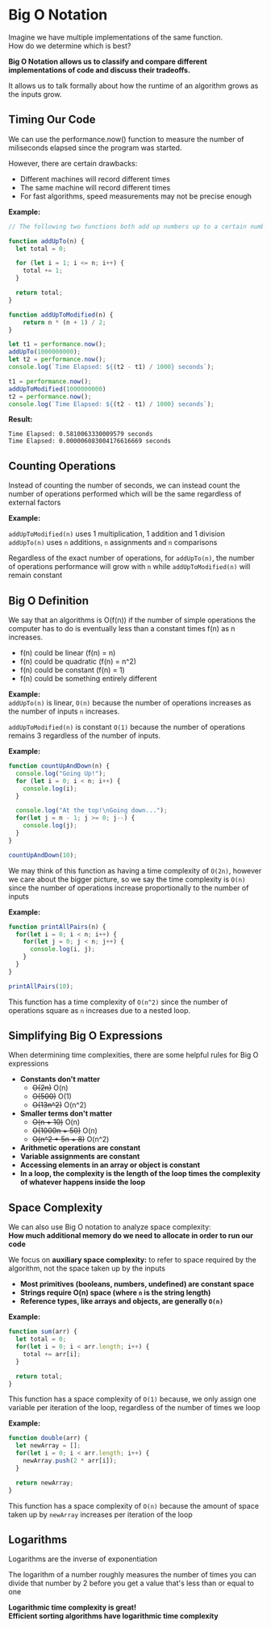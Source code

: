 # Big O Notation
Imagine we have multiple implementations of the same function.  
How do we determine which is best?

<strong> Big O Notation allows us to classify and compare different implementations of code and discuss their tradeoffs. </strong>

It allows us to talk formally about how the runtime of an algorithm grows as the inputs grow.

## Timing Our Code
We can use the performance.now() function to measure the number of miliseconds elapsed since the program was started.  

However, there are certain drawbacks:
- Different machines will record different times
- The same machine will record different times
- For fast algorithms, speed measurements may not be precise enough

<strong> Example: </strong>  
```js
// The following two functions both add up numbers up to a certain number (n)

function addUpTo(n) {
  let total = 0;

  for (let i = 1; i <= n; i++) {
    total += 1;
  }

  return total;
}

function addUpToModified(n) {
    return n * (n + 1) / 2;
}

let t1 = performance.now();
addUpTo(1000000000);
let t2 = performance.now();
console.log(`Time Elapsed: ${(t2 - t1) / 1000} seconds`);

t1 = performance.now();
addUpToModified(1000000000)
t2 = performance.now();
console.log(`Time Elapsed: ${(t2 - t1) / 1000} seconds`);
```

<strong> Result: </strong>

```
Time Elapsed: 0.5810063330009579 seconds
Time Elapsed: 0.000006083004176616669 seconds
```

## Counting Operations
Instead of counting the number of seconds, we can instead count the number of operations performed which will be the same regardless of external factors

<strong>Example: </strong>

```addUpToModified(n)``` uses 1 multiplication, 1 addition and 1 division  
```addUpTo(n)``` uses ```n``` additions, ```n``` assignments and ```n``` comparisons

Regardless of the exact number of operations, for ```addUpTo(n)```, the number of operations performance will grow with ```n```
while ```addUpToModified(n)``` will remain constant

## Big O Definition
We say that an algorithms is O(f(n)) if the number of simple operations the computer has to do is eventually less than a constant times f(n) as n increases.

- f(n) could be linear (f(n) = n)
- f(n) could be quadratic (f(n) = n^2)
- f(n) could be constant (f(n) = 1)
- f(n) could be something entirely different

<strong>Example: </strong>  
```addUpTo(n)``` is linear, ```O(n)``` because the number of operations increases as the number of inputs ```n``` increases.  

```addUpToModified(n)``` is constant ```O(1)``` because the number of operations remains 3 regardless of the number of inputs.

<strong>Example: </strong>
```js
function countUpAndDown(n) {
  console.log("Going Up!");
  for (let i = 0; i < n; i++) {
    console.log(i);
  }

  console.log("At the top!\nGoing down...");
  for(let j = n - 1; j >= 0; j--) {
    console.log(j);
  }
}

countUpAndDown(10);
```
We may think of this function as having a time complexity of ```O(2n)```, however we care about the bigger picture, so we say the time complexity is ```O(n)``` since the number of operations increase proportionally to the number of inputs

<strong>Example: </strong>
```js
function printAllPairs(n) {
  for(let i = 0; i < n; i++) {
    for(let j = 0; j < n; j++) {
      console.log(i, j);
    }
  }
}

printAllPairs(10);
```
This function has a time complexity of ```O(n^2)``` since the number of operations square as ```n``` increases due to a nested loop.

## Simplifying Big O Expressions
When determining time complexities, there are some helpful rules for Big O expressions

- <strong>Constants don't matter</strong>
  - ~~O(2n)~~ O(n)
  - ~~O(500)~~ O(1)
  - ~~O(13n^2)~~ O(n^2)
- <strong>Smaller terms don't matter</strong>
  - ~~O(n + 10)~~ O(n)
  - ~~O(1000n + 50)~~ O(n)
  - ~~O(n^2 + 5n + 8)~~ O(n^2)
- <strong>Arithmetic operations are constant</strong>
- <strong>Variable assignments are constant</strong>
- <strong>Accessing elements in an array or object is constant</strong>
- <strong>In a loop, the complexity is the length of the loop times the complexity of whatever happens inside the loop</strong>

## Space Complexity
We can also use Big O notation to analyze space complexity:   
<strong>How much additional memory do we need to allocate in order to run our code</strong>

We focus on <strong>auxiliary space complexity:</strong> to refer to space required by the algorithm, not the space taken up by the inputs

- <strong>Most primitives (booleans, numbers, undefined) are constant space</strong>
- <strong>Strings require O(n) space (where ```n``` is the string length) </strong>
- <strong>Reference types, like arrays and objects, are generally ```O(n)```</strong>

<strong>Example: </strong>
```js
function sum(arr) {
  let total = 0;
  for(let i = 0; i < arr.length; i++) {
    total += arr[i];
  }

  return total;
}
```
This function has a space complexity of ```O(1)``` because, we only assign one variable per iteration of the loop, regardless of the number of times we loop

<strong>Example: </strong>
```js
function double(arr) {
  let newArray = [];
  for(let i = 0; i < arr.length; i++) {
    newArray.push(2 * arr[i]);
  }

  return newArray;
}
```
This function has a space complexity of ```O(n)``` because the amount of space taken up by ```newArray``` increases per iteration of the loop

## Logarithms
Logarithms are the inverse of exponentiation

The logarithm of a number roughly measures the number of times you can divide that number by 2 before you get a value that's less than or equal to one

<strong>Logarithmic time complexity is great!</strong>  
<strong>Efficient sorting algorithms have logarithmic time complexity</strong>